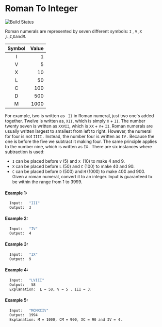 # Roman To Integer

[![Build Status](https://travis-ci.org/joemccann/dillinger.svg?branch=master)](https://github.com/Koopa0)

Roman numerals are represented by seven different symbols: ``` I ``` , ``` V ``` ,``` X ``` ,``` L ```,``` C ```,``` D ```and``` M ```.

| Symbol | Value |
|:---: |---: |
| I | 1 |
| V | 5 |
| X | 10 |
| L | 50 |
| C | 100 |
| D | 500 |
| M | 1000 |

For example, two is written as ``` II``` in Roman numeral, just two one's added together. Twelve is written as, ```XII```, which is simply ```X``` + ```II```. The number twenty seven is written as ```XXVII```, which is ```XX``` + ```V```+ ```II```.
Roman numerals are usually written largest to smallest from left to right. However, the numeral for four is not ```IIII``` . Instead, the number four is written as ```IV``` . Because the one is before the five we subtract it making four. The same principle applies to the number nine, which is written as ```IX``` . There are six instances where subtraction is used:
* ```I``` can be placed before ```V``` (5) and ```X ```(10) to make 4 and 9.
* ```X``` can be placed before ```L``` (50) and ```C``` (100) to make 40 and 90.
* ```C``` can be placed before ```D``` (500) and ```M``` (1000) to make 400 and 900.
Given a roman numeral, convert it to an integer. Input is guaranteed to be within the range from 1 to 3999.

#### Example 1:
```sh
  Input:   "III"
  Output:  3
```
#### Example 2:
```sh
  Input:   "IV"
  Output:  4
```
#### Example 3:
```sh
  Input:   "IX"
  Output:  9
```
#### Example 4:
```sh
  Input:   "LVIII"
  Output:   58
  Explanation:  L = 50, V = 5 , III = 3.
```
#### Example 5:
```sh
  Input:   "MCMXCIV"
  Output:  1994
  Explanation: M = 1000, CM = 900, XC = 90 and IV = 4.
```